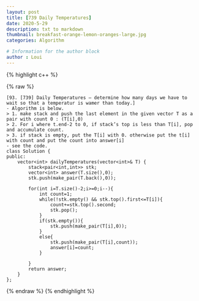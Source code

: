 ```yaml
---
layout: post
title: [739 Daily Temperatures]
date: 2020-5-29
description: txt to markdown
thumbnail: breakfast-orange-lemon-oranges-large.jpg
categories: Algorithm

# Information for the author block
author : Loui
---
```


{% highlight c++ %}

{% raw %}

	﻿[93. [739] Daily Temperatures – determine how many days we have to wait so that a temperatur is wamer than today.]
	- Algorithm is below.
	> 1. make stack and push the last element in the given vector T as a pair with count 0 : (T[i],0)
	> 2. For i where t.end-2 to 0, if stack’s top is less than T[i], pop and accumulate count.
	> 3. if stack is empty, put the T[i] with 0. otherwise put the t[i] with count and put the count into answer[i]
	- see the code.
	class Solution {
	public:
	    vector<int> dailyTemperatures(vector<int>& T) {
	        stack<pair<int,int>> stk;
	        vector<int> answer(T.size(),0);
	        stk.push(make_pair(T.back(),0));
	        
	        for(int i=T.size()-2;i>=0;i--){
	            int count=1;
	            while(!stk.empty() && stk.top().first<=T[i]){
	                count+=stk.top().second;
	                stk.pop();
	            }
	            if(stk.empty()){
	                stk.push(make_pair(T[i],0));
	            }
	            else{
	                stk.push(make_pair(T[i],count));
	                answer[i]=count;
	            }
	            
	        }
	        return answer;
	    }
	};
	
{% endraw %}
{% endhighlight %}


